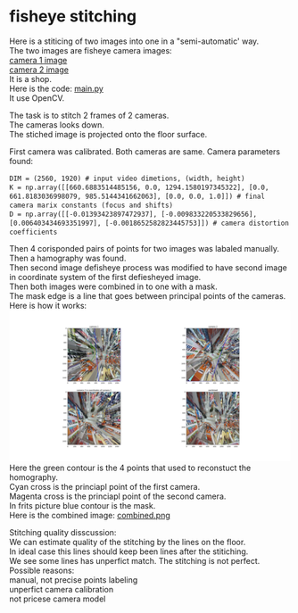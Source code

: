 # fisheye stitching  
Here is a stiticing of two images into one in a "semi-automatic' way.     
The two images are fisheye camera images:  
[camera 1 image](./images/camera_1.jpg)  
[camera 2 image](./images/camera_2.jpg)  
It is a shop.  
Here is the code: [main.py](./main.py)  
It use OpenCV.  

The task is to stitch 2 frames of 2 cameras.  
The cameras looks down.  
The stiched image is projected onto the floor surface.
  
First camera was calibrated. Both cameras are same. Camera parameters found:
```text
DIM = (2560, 1920) # input video dimetions, (width, height)
K = np.array([[660.6883514485156, 0.0, 1294.1580197345322], [0.0, 661.8183036998079, 985.5144341662063], [0.0, 0.0, 1.0]]) # final camera marix constants (focus and shifts)
D = np.array([[-0.01393423897472937], [-0.009833220533829656], [0.006403434693351997], [-0.0018652582823445753]]) # camera distortion coefficients
```
Then 4 corisponded pairs of points for two images was labaled manually.  
Then a hamography was found.  
Then second image defisheye process was modified to have second image in coordinate system of the first defiesheyed image.  
Then both images were combined in to one with a mask.  
The mask edge is a line that goes between principal points of the cameras.  
Here is how it works:  
![figure](./figure.png)  
Here the green contour is the 4 points that used to reconstuct the homography.  
Cyan cross is the princiapl point of the first camera.     
Magenta cross is the princiapl point of the second camera.  
In frits picture blue contour is the mask.  
Here is the combined image: [combined.png](./combined.png)  
  
Stitching quality disscussion:  
We can estimate quality of the stitching by the lines on the floor.  
In ideal case this lines should keep been lines after the stitiching.  
We see some lines has unperfict match. The stitching is not perfect.     
Possible reasons:  
manual, not precise points labeling  
unperfict camera calibration  
not pricese camera model  





